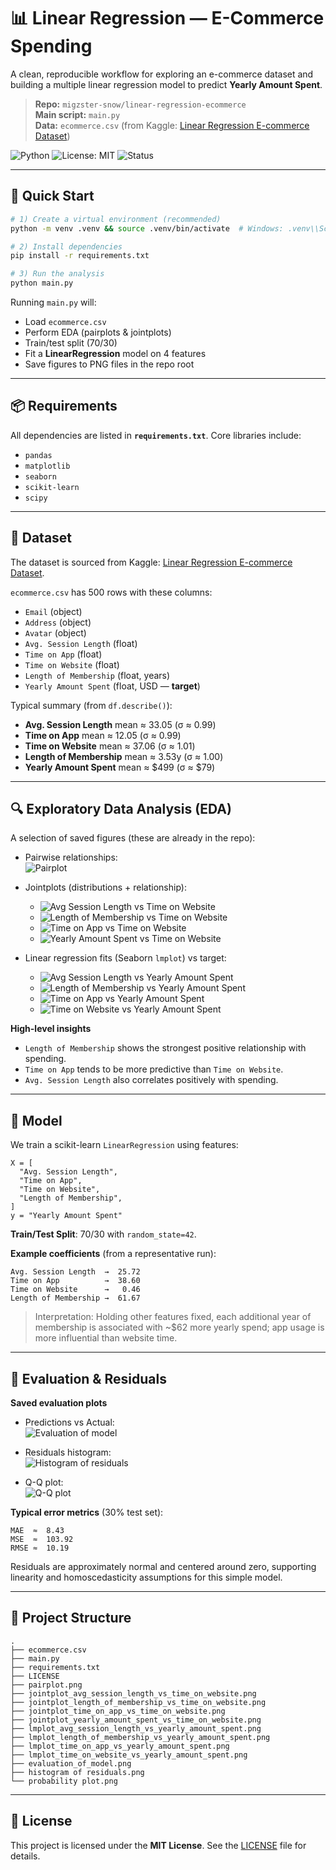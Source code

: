 # 📊 Linear Regression — E-Commerce Spending

A clean, reproducible workflow for exploring an e-commerce dataset and building a multiple linear regression model to predict **Yearly Amount Spent**.

> **Repo:** `migzster-snow/linear-regression-ecommerce`  
> **Main script:** `main.py`  
> **Data:** `ecommerce.csv` (from Kaggle: [Linear Regression E-commerce Dataset](https://www.kaggle.com/datasets/kolawale/focusing-on-mobile-app-or-website))

![Python](https://img.shields.io/badge/Python-3776AB?style=for-the-badge&logo=python&logoColor=white)
![License: MIT](https://img.shields.io/badge/License-MIT-green?style=for-the-badge)
![Status](https://img.shields.io/badge/Status-Active-success?style=for-the-badge)

---

## 🚀 Quick Start

```bash
# 1) Create a virtual environment (recommended)
python -m venv .venv && source .venv/bin/activate  # Windows: .venv\\Scripts\\activate

# 2) Install dependencies
pip install -r requirements.txt

# 3) Run the analysis
python main.py
```

Running `main.py` will:
- Load `ecommerce.csv`
- Perform EDA (pairplots & jointplots)
- Train/test split (70/30)
- Fit a **LinearRegression** model on 4 features
- Save figures to PNG files in the repo root

---

## 📦 Requirements

All dependencies are listed in **`requirements.txt`**. Core libraries include:

- `pandas`
- `matplotlib`
- `seaborn`
- `scikit-learn`
- `scipy`

---

## 🧾 Dataset

The dataset is sourced from Kaggle: [Linear Regression E-commerce Dataset](https://www.kaggle.com/datasets/kolawale/focusing-on-mobile-app-or-website).

`ecommerce.csv` has 500 rows with these columns:

- `Email` (object)
- `Address` (object)
- `Avatar` (object)
- `Avg. Session Length` (float)
- `Time on App` (float)
- `Time on Website` (float)
- `Length of Membership` (float, years)
- `Yearly Amount Spent` (float, USD — **target**)

Typical summary (from `df.describe()`):

- **Avg. Session Length** mean ≈ 33.05 (σ ≈ 0.99)
- **Time on App** mean ≈ 12.05 (σ ≈ 0.99)
- **Time on Website** mean ≈ 37.06 (σ ≈ 1.01)
- **Length of Membership** mean ≈ 3.53y (σ ≈ 1.00)
- **Yearly Amount Spent** mean ≈ $499 (σ ≈ $79)

---

## 🔍 Exploratory Data Analysis (EDA)

A selection of saved figures (these are already in the repo):

- Pairwise relationships:  
  ![Pairplot](pairplot.png)

- Jointplots (distributions + relationship):
  - ![Avg Session Length vs Time on Website](jointplot_avg_session_length_vs_time_on_website.png)
  - ![Length of Membership vs Time on Website](jointplot_length_of_membership_vs_time_on_website.png)
  - ![Time on App vs Time on Website](jointplot_time_on_app_vs_time_on_website.png)
  - ![Yearly Amount Spent vs Time on Website](jointplot_yearly_amount_spent_vs_time_on_website.png)

- Linear regression fits (Seaborn `lmplot`) vs target:
  - ![Avg Session Length vs Yearly Amount Spent](lmplot_avg_session_length_vs_yearly_amount_spent.png)
  - ![Length of Membership vs Yearly Amount Spent](lmplot_length_of_membership_vs_yearly_amount_spent.png)
  - ![Time on App vs Yearly Amount Spent](lmplot_time_on_app_vs_yearly_amount_spent.png)
  - ![Time on Website vs Yearly Amount Spent](lmplot_time_on_website_vs_yearly_amount_spent.png)

**High-level insights**
- `Length of Membership` shows the strongest positive relationship with spending.
- `Time on App` tends to be more predictive than `Time on Website`.
- `Avg. Session Length` also correlates positively with spending.

---

## 🤖 Model

We train a scikit-learn `LinearRegression` using features:

```
X = [
  "Avg. Session Length",
  "Time on App",
  "Time on Website",
  "Length of Membership",
]
y = "Yearly Amount Spent"
```

**Train/Test Split**: 70/30 with `random_state=42`.

**Example coefficients** (from a representative run):

```
Avg. Session Length  →  25.72
Time on App          →  38.60
Time on Website      →   0.46
Length of Membership →  61.67
```

> Interpretation: Holding other features fixed, each additional year of membership is associated with ~$62 more yearly spend; app usage is more influential than website time.

---

## 📏 Evaluation & Residuals

**Saved evaluation plots**

- Predictions vs Actual:  
  ![Evaluation of model](evaluation_of_model.png)

- Residuals histogram:  
  ![Histogram of residuals](histogram%20of%20residuals.png)

- Q-Q plot:  
  ![Q-Q plot](probability%20plot.png)

**Typical error metrics** (30% test set):

```
MAE  ≈  8.43
MSE  ≈  103.92
RMSE ≈  10.19
```

Residuals are approximately normal and centered around zero, supporting linearity and homoscedasticity assumptions for this simple model.

---

## 📁 Project Structure

```
.
├── ecommerce.csv
├── main.py
├── requirements.txt
├── LICENSE
├── pairplot.png
├── jointplot_avg_session_length_vs_time_on_website.png
├── jointplot_length_of_membership_vs_time_on_website.png
├── jointplot_time_on_app_vs_time_on_website.png
├── jointplot_yearly_amount_spent_vs_time_on_website.png
├── lmplot_avg_session_length_vs_yearly_amount_spent.png
├── lmplot_length_of_membership_vs_yearly_amount_spent.png
├── lmplot_time_on_app_vs_yearly_amount_spent.png
├── lmplot_time_on_website_vs_yearly_amount_spent.png
├── evaluation_of_model.png
├── histogram of residuals.png
└── probability plot.png
```

---

## 📄 License

This project is licensed under the **MIT License**. See the [LICENSE](LICENSE) file for details.
